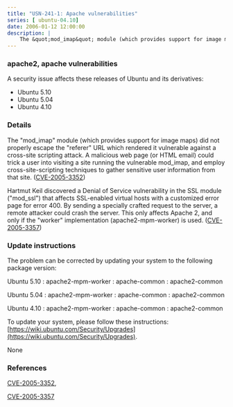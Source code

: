 ```yaml
---
title: "USN-241-1: Apache vulnerabilities"
series: [ ubuntu-04.10]
date: 2006-01-12 12:00:00
description: |
    The &quot;mod_imap&quot; module (which provides support for image maps) did not properly escape the &quot;referer&quot; URL which rendered it vulnerable against a cross-site scripting attack. A malicious web page (or HTML email) could trick a user into visiting a site running the vulnerable mod_imap, and employ cross-site-scripting techniques to gather sensitive user information from that site. ([CVE-2005-3352](http://people.ubuntu.com/~ubuntu-security/cve/CVE-2005-3352))
--- 
```

 
### apache2, apache vulnerabilities

A security issue affects these releases of Ubuntu and its derivatives:

* Ubuntu 5.10
* Ubuntu 5.04
* Ubuntu 4.10

### Details

The &quot;mod_imap&quot; module (which provides support for image maps) did not properly escape the &quot;referer&quot; URL which rendered it vulnerable against a cross-site scripting attack. A malicious web page (or HTML email) could trick a user into visiting a site running the vulnerable mod_imap, and employ cross-site-scripting techniques to gather sensitive user information from that site. ([CVE-2005-3352](http://people.ubuntu.com/~ubuntu-security/cve/CVE-2005-3352))

Hartmut Keil discovered a Denial of Service vulnerability in the SSL module (&quot;mod_ssl&quot;) that affects SSL-enabled virtual hosts with a customized error page for error 400. By sending a specially crafted request to the server, a remote attacker could crash the server. This only affects Apache 2, and only if the &quot;worker&quot; implementation (apache2-mpm-worker) is used. ([CVE-2005-3357](http://people.ubuntu.com/~ubuntu-security/cve/CVE-2005-3357))

### Update instructions

The problem can be corrected by updating your system to the following package version:

Ubuntu 5.10
 : apache2-mpm-worker 
 : apache-common 
 : apache2-common 

Ubuntu 5.04
 : apache2-mpm-worker 
 : apache-common 
 : apache2-common 

Ubuntu 4.10
 : apache2-mpm-worker 
 : apache-common 
 : apache2-common 

To update your system, please follow these instructions: [https://wiki.ubuntu.com/Security/Upgrades](https://wiki.ubuntu.com/Security/Upgrades).

None

### References

 [CVE-2005-3352](http://people.ubuntu.com/~ubuntu-security/cve/CVE-2005-3352), 

 [CVE-2005-3357](http://people.ubuntu.com/~ubuntu-security/cve/CVE-2005-3357)
 
